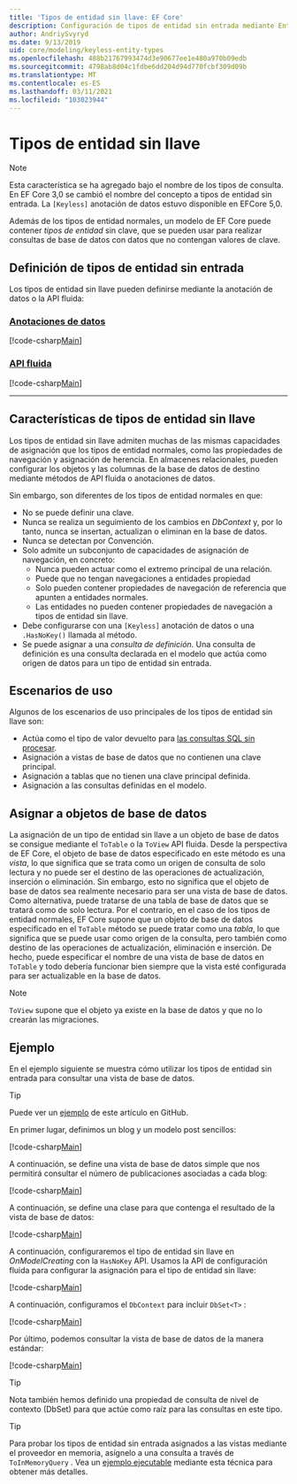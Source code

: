 ```yaml
---
title: 'Tipos de entidad sin llave: EF Core'
description: Configuración de tipos de entidad sin entrada mediante Entity Framework Core
author: AndriySvyryd
ms.date: 9/13/2019
uid: core/modeling/keyless-entity-types
ms.openlocfilehash: 488b21767993474d3e90677ee1e480a970b09edb
ms.sourcegitcommit: 4798ab8d04c1fdbe6dd204d94d770fcbf309d09b
ms.translationtype: MT
ms.contentlocale: es-ES
ms.lasthandoff: 03/11/2021
ms.locfileid: "103023944"
---
```

# <a name="keyless-entity-types"></a>Tipos de entidad sin llave

> [!NOTE]
> Esta característica se ha agregado bajo el nombre de los tipos de consulta. En EF Core 3,0 se cambió el nombre del concepto a tipos de entidad sin entrada. La `[Keyless]` anotación de datos estuvo disponible en EFCore 5,0.

Además de los tipos de entidad normales, un modelo de EF Core puede contener _tipos de entidad_ sin clave, que se pueden usar para realizar consultas de base de datos con datos que no contengan valores de clave.

## <a name="defining-keyless-entity-types"></a>Definición de tipos de entidad sin entrada

Los tipos de entidad sin llave pueden definirse mediante la anotación de datos o la API fluida:

### <a name="data-annotations"></a>[Anotaciones de datos](#tab/data-annotations)

[!code-csharp[Main](../../../samples/core/Modeling/DataAnnotations/Keyless.cs?Name=Keyless&highlight=1)]

### <a name="fluent-api"></a>[API fluida](#tab/fluent-api)

[!code-csharp[Main](../../../samples/core/Modeling/FluentAPI/Keyless.cs?Name=Keyless&highlight=4)]

***

## <a name="keyless-entity-types-characteristics"></a>Características de tipos de entidad sin llave

Los tipos de entidad sin llave admiten muchas de las mismas capacidades de asignación que los tipos de entidad normales, como las propiedades de navegación y asignación de herencia. En almacenes relacionales, pueden configurar los objetos y las columnas de la base de datos de destino mediante métodos de API fluida o anotaciones de datos.

Sin embargo, son diferentes de los tipos de entidad normales en que:

- No se puede definir una clave.
- Nunca se realiza un seguimiento de los cambios en _DbContext_ y, por lo tanto, nunca se insertan, actualizan o eliminan en la base de datos.
- Nunca se detectan por Convención.
- Solo admite un subconjunto de capacidades de asignación de navegación, en concreto:
  - Nunca pueden actuar como el extremo principal de una relación.
  - Puede que no tengan navegaciones a entidades propiedad
  - Solo pueden contener propiedades de navegación de referencia que apunten a entidades normales.
  - Las entidades no pueden contener propiedades de navegación a tipos de entidad sin llave.
- Debe configurarse con una `[Keyless]` anotación de datos o una `.HasNoKey()` llamada al método.
- Se puede asignar a una _consulta de definición_. Una consulta de definición es una consulta declarada en el modelo que actúa como origen de datos para un tipo de entidad sin entrada.

## <a name="usage-scenarios"></a>Escenarios de uso

Algunos de los escenarios de uso principales de los tipos de entidad sin llave son:

- Actúa como el tipo de valor devuelto para [las consultas SQL sin procesar](xref:core/querying/raw-sql).
- Asignación a vistas de base de datos que no contienen una clave principal.
- Asignación a tablas que no tienen una clave principal definida.
- Asignación a las consultas definidas en el modelo.

## <a name="mapping-to-database-objects"></a>Asignar a objetos de base de datos

La asignación de un tipo de entidad sin llave a un objeto de base de datos se consigue mediante el `ToTable` o la `ToView` API fluida. Desde la perspectiva de EF Core, el objeto de base de datos especificado en este método es una _vista_, lo que significa que se trata como un origen de consulta de solo lectura y no puede ser el destino de las operaciones de actualización, inserción o eliminación. Sin embargo, esto no significa que el objeto de base de datos sea realmente necesario para ser una vista de base de datos. Como alternativa, puede tratarse de una tabla de base de datos que se tratará como de solo lectura. Por el contrario, en el caso de los tipos de entidad normales, EF Core supone que un objeto de base de datos especificado en el `ToTable` método se puede tratar como una _tabla_, lo que significa que se puede usar como origen de la consulta, pero también como destino de las operaciones de actualización, eliminación e inserción. De hecho, puede especificar el nombre de una vista de base de datos en `ToTable` y todo debería funcionar bien siempre que la vista esté configurada para ser actualizable en la base de datos.

> [!NOTE]
> `ToView` supone que el objeto ya existe en la base de datos y que no lo crearán las migraciones.

## <a name="example"></a>Ejemplo

En el ejemplo siguiente se muestra cómo utilizar los tipos de entidad sin entrada para consultar una vista de base de datos.

> [!TIP]
> Puede ver un [ejemplo](https://github.com/dotnet/EntityFramework.Docs/tree/main/samples/core/KeylessEntityTypes) de este artículo en GitHub.

En primer lugar, definimos un blog y un modelo post sencillos:

[!code-csharp[Main](../../../samples/core/KeylessEntityTypes/Program.cs#Entities)]

A continuación, se define una vista de base de datos simple que nos permitirá consultar el número de publicaciones asociadas a cada blog:

[!code-csharp[Main](../../../samples/core/KeylessEntityTypes/Program.cs#View)]

A continuación, se define una clase para que contenga el resultado de la vista de base de datos:

[!code-csharp[Main](../../../samples/core/KeylessEntityTypes/Program.cs#KeylessEntityType)]

A continuación, configuraremos el tipo de entidad sin llave en _OnModelCreating_ con la `HasNoKey` API.
Usamos la API de configuración fluida para configurar la asignación para el tipo de entidad sin llave:

[!code-csharp[Main](../../../samples/core/KeylessEntityTypes/Program.cs#Configuration)]

A continuación, configuramos el `DbContext` para incluir `DbSet<T>` :

[!code-csharp[Main](../../../samples/core/KeylessEntityTypes/Program.cs#DbSet)]

Por último, podemos consultar la vista de base de datos de la manera estándar:

[!code-csharp[Main](../../../samples/core/KeylessEntityTypes/Program.cs#Query)]

> [!TIP]
> Nota también hemos definido una propiedad de consulta de nivel de contexto (DbSet) para que actúe como raíz para las consultas en este tipo.

> [!TIP]
> Para probar los tipos de entidad sin entrada asignados a las vistas mediante el proveedor en memoria, asígnelo a una consulta a través de `ToInMemoryQuery` . Vea un [ejemplo ejecutable](https://github.com/dotnet/EntityFramework.Docs/tree/main/samples/core/Miscellaneous/Testing/ItemsWebApi/) mediante esta técnica para obtener más detalles.
